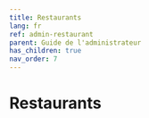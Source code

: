 ```yaml
---
title: Restaurants
lang: fr
ref: admin-restaurant
parent: Guide de l'administrateur
has_children: true
nav_order: 7
---
```


# Restaurants
